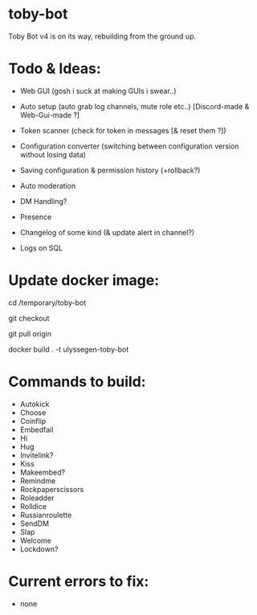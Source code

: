 # toby-bot

Toby Bot v4 is on its way, rebuilding from the ground up.

# Todo & Ideas:

- Web GUI (gosh i suck at making GUIs i swear..)

- Auto setup (auto grab log channels, mute role etc..) [Discord-made & Web-Gui-made ?]

- Token scanner (check for token in messages [& reset them ?])

- Configuration converter (switching between configuration version without losing data)

- Saving configuration & permission history (+rollback?)

- Auto moderation

- DM Handling?

- Presence

- Changelog of some kind (& update alert in channel?)

- Logs on SQL

# Update docker image:

cd /temporary/toby-bot

git checkout <branch>

git pull origin <branch>

docker build . -t ulyssegen-toby-bot

# Commands to build:

- Autokick
- Choose
- Coinflip
- Embedfail
- Hi
- Hug
- Invitelink?
- Kiss
- Makeembed?
- Remindme
- Rockpaperscissors
- Roleadder
- Rolldice
- Russianroulette
- SendDM
- Slap
- Welcome
- Lockdown?

# Current errors to fix: 

- none